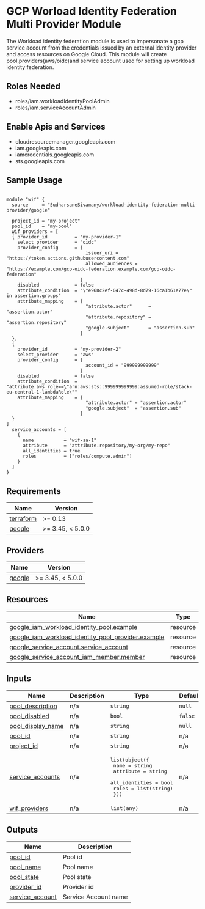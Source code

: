 # GCP Worload Identity Federation Multi Provider Module
The Workload identity federation module is used to impersonate a gcp service account from the credentials issued by an external identity provider and access resources on Google Cloud. 
This module will create pool,providers(aws/oidc)and service account used for setting up workload identity federation.
## Roles Needed

* roles/iam.workloadIdentityPoolAdmin
* roles/iam.serviceAccountAdmin


## Enable Apis and Services
* cloudresourcemanager.googleapis.com
* iam.googleapis.com
* iamcredentials.googleapis.com
* sts.googleapis.com


## Sample Usage
```hcl

module "wif" {
  source     = "SudharsaneSivamany/workload-identity-federation-multi-provider/google"

  project_id = "my-project"
  pool_id    = "my-pool"
  wif_providers = [
  { provider_id          = "my-provider-1"
    select_provider      = "oidc"
    provider_config      = {
                             issuer_uri = "https://token.actions.githubusercontent.com"
                             allowed_audiences = "https://example.com/gcp-oidc-federation,example.com/gcp-oidc-federation" 
                           }
    disabled             = false
    attribute_condition  = "\"e968c2ef-047c-498d-8d79-16ca1b61e77e\" in assertion.groups"
    attribute_mapping    = {
                             "attribute.actor"      = "assertion.actor"
                             "attribute.repository" = "assertion.repository"
                             "google.subject"       = "assertion.sub"
                           } 
  },
  {
    provider_id          = "my-provider-2"
    select_provider      = "aws"
    provider_config      = {
                             account_id = "999999999999"
                           }
    disabled             = false
    attribute_condition  = "attribute.aws_role==\"arn:aws:sts::999999999999:assumed-role/stack-eu-central-1-lambdaRole\""
    attribute_mapping    = {
                             "attribute.actor" = "assertion.actor"
                             "google.subject"  = "assertion.sub"
                           }
  }
]
  service_accounts = [
    {
      name           = "wif-sa-1"
      attribute      = "attribute.repository/my-org/my-repo"
      all_identities = true
      roles          = ["roles/compute.admin"]
    }
  ]
}

```

## Requirements

| Name | Version |
|------|---------|
| <a name="requirement_terraform"></a> [terraform](#requirement\_terraform) | >= 0.13 |
| <a name="requirement_google"></a> [google](#requirement\_google) | >= 3.45, < 5.0.0 |

## Providers

| Name | Version |
|------|---------|
| <a name="provider_google"></a> [google](#provider\_google) | >= 3.45, < 5.0.0 |


## Resources

| Name | Type |
|------|------|
| [google_iam_workload_identity_pool.example](https://registry.terraform.io/providers/hashicorp/google/latest/docs/resources/iam_workload_identity_pool) | resource |
| [google_iam_workload_identity_pool_provider.example](https://registry.terraform.io/providers/hashicorp/google/latest/docs/resources/iam_workload_identity_pool_provider) | resource |
| [google_service_account.service_account](https://registry.terraform.io/providers/hashicorp/google/latest/docs/resources/service_account) | resource |
| [google_service_account_iam_member.member](https://registry.terraform.io/providers/hashicorp/google/latest/docs/resources/service_account_iam_member) | resource |

## Inputs

| Name | Description | Type | Default | Required |
|------|-------------|------|---------|:--------:|
| <a name="input_pool_description"></a> [pool\_description](#input\_pool\_description) | n/a | `string` | `null` | no |
| <a name="input_pool_disabled"></a> [pool\_disabled](#input\_pool\_disabled) | n/a | `bool` | `false` | no |
| <a name="input_pool_display_name"></a> [pool\_display\_name](#input\_pool\_display\_name) | n/a | `string` | `null` | no |
| <a name="input_pool_id"></a> [pool\_id](#input\_pool\_id) | n/a | `string` | n/a | yes |
| <a name="input_project_id"></a> [project\_id](#input\_project\_id) | n/a | `string` | n/a | yes |
| <a name="input_service_accounts"></a> [service\_accounts](#input\_service\_accounts) | n/a | <pre>list(object({<br>    name           = string<br>    attribute      = string<br>    all_identities = bool<br>    roles = list(string)<br>  }))</pre> | n/a | yes |
| <a name="input_wif_providers"></a> [wif\_providers](#input\_wif\_providers) | n/a | `list(any)` | n/a | yes |

## Outputs

| Name | Description |
|------|-------------|
| <a name="output_pool_id"></a> [pool\_id](#output\_pool\_id) | Pool id |
| <a name="output_pool_name"></a> [pool\_name](#output\_pool\_name) | Pool name |
| <a name="output_pool_state"></a> [pool\_state](#output\_pool\_state) | Pool state |
| <a name="output_provider_id"></a> [provider\_id](#output\_provider\_id) | Provider id |
| <a name="output_service_account"></a> [service\_account](#output\_service\_account) | Service Account name |

